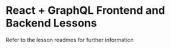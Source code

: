 # React + GraphQL Frontend and Backend Lessons

Refer to the lesson readmes for further information
